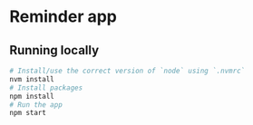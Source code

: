 # Reminder app

## Running locally

```sh
# Install/use the correct version of `node` using `.nvmrc`
nvm install
# Install packages
npm install
# Run the app
npm start
```
